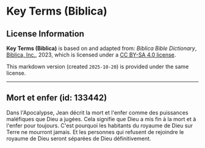 # Key Terms (Biblica)

## License Information

**Key Terms (Biblica)** is based on and adapted from: _Biblica Bible Dictionary_, [Biblica, Inc.](https://www.biblica.com/), 2023, which is licensed under a [CC BY-SA 4.0 license](https://creativecommons.org/licenses/by-sa/4.0/legalcode.en).

This markdown version (created `2025-10-20`) is provided under the same license.



--------------------------------

## Mort et enfer (id: 133442)

Dans l'Apocalypse, Jean décrit la mort et l'enfer comme des puissances maléfiques que Dieu a jugées. Cela signifie que Dieu a mis fin à la mort et à l'enfer pour toujours. C'est pourquoi les habitants du royaume de Dieu sur Terre ne mourront jamais. Et les personnes qui refusent de rejoindre le royaume de Dieu seront séparées de Dieu définitivement.


